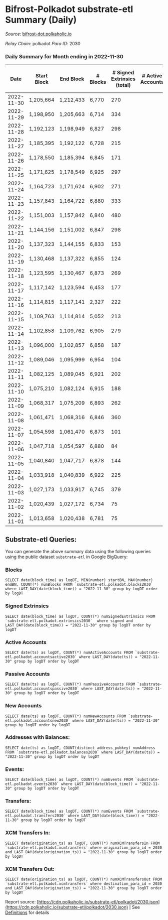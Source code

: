 # Bifrost-Polkadot substrate-etl Summary (Daily)

_Source_: [bifrost-dot.polkaholic.io](https://bifrost-dot.polkaholic.io)

*Relay Chain*: polkadot
*Para ID*: 2030



### Daily Summary for Month ending in 2022-11-30


| Date | Start Block | End Block | # Blocks | # Signed Extrinsics (total) | # Active Accounts | # Passive | # New | # Addresses with Balances | # Events | # Transfers | # XCM Transfers In | # XCM Transfers Out | Issues | 
| ---- | ----------- | --------- | -------- | --------------------------- | ----------------- | --------- | ----- | ------------------------- | -------- | ----------- | ------------------ | ------------------- | ------ |
| 2022-11-30 | 1,205,664 | 1,212,433 | 6,770 | 270 |  |  |  | 3,188 | 16,024 | 178  | 20 ($2,874.31) | 5 ($65.35) |  |
| 2022-11-29 | 1,198,950 | 1,205,663 | 6,714 | 334 |  |  |  | 3,180 | 16,571 | 204  | 33 ($11,526.31) | 6 ($1,645.56) |  |
| 2022-11-28 | 1,192,123 | 1,198,949 | 6,827 | 298 |  |  |  |  | 16,553 | 326  | 35 ($12,857.97) | 4 ($2,377.32) |  |
| 2022-11-27 | 1,185,395 | 1,192,122 | 6,728 | 215 |  |  |  |  | 15,503 | 148  | 23 ($2,094.21) | 2 ($401.51) |  |
| 2022-11-26 | 1,178,550 | 1,185,394 | 6,845 | 171 |  |  |  | 3,165 | 15,363 | 132  | 23 ($7,548.49) | 1  |  |
| 2022-11-25 | 1,171,625 | 1,178,549 | 6,925 | 297 |  |  |  | 3,160 | 16,466 | 106  | 21 ($35,165.78) | 4 ($56.84) |  |
| 2022-11-24 | 1,164,723 | 1,171,624 | 6,902 | 271 |  |  |  |  | 16,344 | 176 ($57.77) | 26 ($3,495.57) | 1 ($0.03) |  |
| 2022-11-23 | 1,157,843 | 1,164,722 | 6,880 | 333 |  |  |  |  | 16,779 | 252  | 32 ($18,882.23) | 2 ($5.63) |  |
| 2022-11-22 | 1,151,003 | 1,157,842 | 6,840 | 480 |  |  |  |  | 17,993 | 297  | 40 ($64,358.70) | 9 ($13,989.58) |  |
| 2022-11-21 | 1,144,156 | 1,151,002 | 6,847 | 298 |  |  |  |  | 16,478 | 218  | 72 ($12,729.64) | 36 ($7,620.70) |  |
| 2022-11-20 | 1,137,323 | 1,144,155 | 6,833 | 153 |  |  |  | 3,111 | 14,961 | 136  | 8 ($2,464.17) | 2 ($4,949.68) |  |
| 2022-11-19 | 1,130,468 | 1,137,322 | 6,855 | 124 |  |  |  | 3,106 | 14,857 | 125  | 7 ($4,507.56) | 3 ($1,091.15) |  |
| 2022-11-18 | 1,123,595 | 1,130,467 | 6,873 | 269 |  |  |  |  | 15,916 | 110  | 6 ($1,423.84) | 4 ($244.51) |  |
| 2022-11-17 | 1,117,142 | 1,123,594 | 6,453 | 177 |  |  |  |  | 14,486 | 159  | 15 ($4,084.65) | 4 ($1,196.21) |  |
| 2022-11-16 | 1,114,815 | 1,117,141 | 2,327 | 222 |  |  |  | 3,097 | 6,606 | 178  | 19 ($13,242.83) | 13 ($1,738.83) |  |
| 2022-11-15 | 1,109,763 | 1,114,814 | 5,052 | 213 |  |  |  | 3,081 | 11,973 | 222  | 19 ($7,676.89) | 8 ($249.18) |  |
| 2022-11-14 | 1,102,858 | 1,109,762 | 6,905 | 279 |  |  |  |  | 16,203 | 293  | 23 ($2,643.19) | 10 ($5,352.49) |  |
| 2022-11-13 | 1,096,000 | 1,102,857 | 6,858 | 187 |  |  |  |  | 15,316 | 169  | 11 ($5,043.07) | 3 ($1,485.67) |  |
| 2022-11-12 | 1,089,046 | 1,095,999 | 6,954 | 104 |  |  |  |  | 14,864 | 90  | 9 ($4,578.72) | 1 ($289.51) |  |
| 2022-11-11 | 1,082,125 | 1,089,045 | 6,921 | 202 |  |  |  |  | 15,655 | 239  | 13 ($21,895.03) | 5 ($298.48) |  |
| 2022-11-10 | 1,075,210 | 1,082,124 | 6,915 | 188 |  |  |  |  | 15,484 | 205  | 14 ($9,891.85) | 6 ($3,551.31) |  |
| 2022-11-09 | 1,068,317 | 1,075,209 | 6,893 | 262 |  |  |  |  | 16,239 | 336  | 15 ($22,928.12) | 13 ($11,018.11) |  |
| 2022-11-08 | 1,061,471 | 1,068,316 | 6,846 | 360 |  |  |  | 3,002 | 17,081 | 524  | 18 ($11,482.49) | 7 ($2,100.06) |  |
| 2022-11-07 | 1,054,598 | 1,061,470 | 6,873 | 101 |  |  |  |  | 14,641 | 59  | 7 ($3,319.92) | 2 ($1,946.24) |  |
| 2022-11-06 | 1,047,718 | 1,054,597 | 6,880 | 84 |  |  |  |  | 14,571 | 93  | 11 ($4,972.93) | 7 ($4,451.97) |  |
| 2022-11-05 | 1,040,840 | 1,047,717 | 6,878 | 144 |  |  |  | 2,987 | 15,254 | 174 ($165.52) | 15 ($27,500.73) | 8 ($15,060.71) |  |
| 2022-11-04 | 1,033,918 | 1,040,839 | 6,922 | 225 |  |  |  | 2,979 | 15,947 | 264  | 21 ($19,564.86) | 8 ($2,232.23) |  |
| 2022-11-03 | 1,027,173 | 1,033,917 | 6,745 | 379 |  |  |  | 2,970 | 17,133 | 463  | 39 ($10,747.31) | 3 ($5,532.04) |  |
| 2022-11-02 | 1,020,439 | 1,027,172 | 6,734 | 75 |  |  |  | 2,956 | 14,110 | 52  | 6 ($129.90) | 3 ($89.35) |  |
| 2022-11-01 | 1,013,658 | 1,020,438 | 6,781 | 75 |  |  |  | 2,951 | 14,234 | 53  | 7 ($735.10) | 4 ($6,453.17) |  |

## Substrate-etl Queries:
You can generate the above summary data using the following queries using the public dataset `substrate-etl` in Google BigQuery:


### Blocks
```
SELECT date(block_time) as logDT, MIN(number) startBN, MAX(number) endBN, COUNT(*) numBlocks FROM `substrate-etl.polkadot.blocks2030`  where LAST_DAY(date(block_time)) = "2022-11-30" group by logDT order by logDT
```


### Signed Extrinsics
```
SELECT date(block_time) as logDT, COUNT(*) numSignedExtrinsics FROM `substrate-etl.polkadot.extrinsics2030`  where signed and LAST_DAY(date(block_time)) = "2022-11-30" group by logDT order by logDT
```


### Active Accounts
```
SELECT date(ts) as logDT, COUNT(*) numActiveAccounts FROM `substrate-etl.polkadot.accountsactive2030` where LAST_DAY(date(ts)) = "2022-11-30" group by logDT order by logDT
```


### Passive Accounts
```
SELECT date(ts) as logDT, COUNT(*) numPassiveAccounts FROM `substrate-etl.polkadot.accountspassive2030` where LAST_DAY(date(ts)) = "2022-11-30" group by logDT order by logDT
```


### New Accounts
```
SELECT date(ts) as logDT, COUNT(*) numNewAccounts FROM `substrate-etl.polkadot.accountsnew2030` where LAST_DAY(date(ts)) = "2022-11-30" group by logDT order by logDT
```


### Addresses with Balances:
```
SELECT date(ts) as logDT, COUNT(distinct address_pubkey) numAddress FROM `substrate-etl.polkadot.balances2030` where LAST_DAY(date(ts)) = "2022-11-30" group by logDT order by logDT
```


### Events:
```
SELECT date(block_time) as logDT, COUNT(*) numEvents FROM `substrate-etl.polkadot.events2030` where LAST_DAY(date(block_time)) = "2022-11-30" group by logDT order by logDT
```


### Transfers:
```
SELECT date(block_time) as logDT, COUNT(*) numEvents FROM `substrate-etl.polkadot.transfers2030` where LAST_DAY(date(block_time)) = "2022-11-30" group by logDT order by logDT
```


### XCM Transfers In:
```
SELECT date(origination_ts) as logDT, COUNT(*) numXCMTransfersIn FROM `substrate-etl.polkadot.xcmtransfers` where origination_para_id = 2030 and LAST_DAY(date(origination_ts)) = "2022-11-30" group by logDT order by logDT
```


### XCM Transfers Out:
```
SELECT date(origination_ts) as logDT, COUNT(*) numXCMTransfersOut FROM `substrate-etl.polkadot.xcmtransfers` where destination_para_id = 2030 and LAST_DAY(date(origination_ts)) = "2022-11-30" group by logDT order by logDT
```



Report source: [https://cdn.polkaholic.io/substrate-etl/polkadot/2030.json](https://cdn.polkaholic.io/substrate-etl/polkadot/2030.json) | See [Definitions](/DEFINITIONS.md) for details
